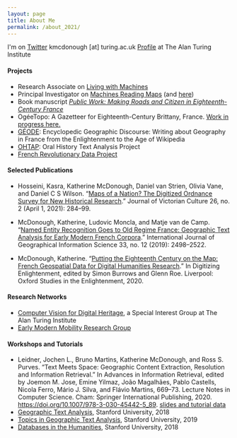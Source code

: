 ```yaml
---
layout: page
title: About Me
permalink: /about_2021/
---
```

I'm on [Twitter](https://twitter.com/khetiwe24)
kmcdonough [at] turing.ac.uk
[Profile](https://www.turing.ac.uk/people/researchers/katherine-mcdonough) at The Alan Turing Institute

#### Projects
- Research Associate on [Living with Machines](https://livingwithmachines.ac.uk/)
- Principal Investigator on [Machines Reading Maps](https://www.turing.ac.uk/research/research-projects/machines-reading-maps) (and [here](https://machines-reading-maps.github.io/))
- Book manuscript [*Public Work: Making Roads and Citizen in Eighteenth-Century France*](http://kmcdono.com/book)
- OgéeTopo: A Gazetteer for Eighteenth-Century Brittany, France. [Work in progress here.](https://github.com/kmcdono2/corvee_gaz)
- [GÉODE](https://geode-project.github.io/): Encyclopedic Geographic Discourse: Writing about Geography in France from the Enlightenment to the Age of Wikipedia
- [OHTAP](https://github.com/ohtap): Oral History Text Analysis Project
- [French Revolutionary Data Project](https://frda.stanford.edu/french-revolutionary-data-project)

#### Selected Publications
- Hosseini, Kasra, Katherine McDonough, Daniel van Strien, Olivia Vane, and Daniel C S Wilson. “[Maps of a Nation? The Digitized Ordnance Survey for New Historical Research](https://doi.org/10.1093/jvcult/vcab009).” Journal of Victorian Culture 26, no. 2 (April 1, 2021): 284–99.

- McDonough, Katherine, Ludovic Moncla, and Matje van de Camp. “[Named Entity Recognition Goes to Old Regime France: Geographic Text Analysis for Early Modern French Corpora](https://www.tandfonline.com/doi/abs/10.1080/13658816.2019.1620235).” International Journal of Geographical Information Science 33, no. 12 (2019): 2498–2522.

- McDonough, Katherine. “[Putting the Eighteenth Century on the Map: French Geospatial Data for Digital Humanities Research](https://www.liverpooluniversitypress.co.uk/books/id/52738/).” In Digitizing Enlightenment, edited by Simon Burrows and Glenn Roe. Liverpool: Oxford Studies in the Enlightenment, 2020.

#### Research Networks
- [Computer Vision for Digital Heritage](https://www.turing.ac.uk/research/interest-groups/computer-vision-digital-heritage), a Special Interest Group at The Alan Turing Institute
- [Early Modern Mobility Research Group](https://emmobility.github.io/emm_site/)


#### Workshops and Tutorials
- Leidner, Jochen L., Bruno Martins, Katherine McDonough, and Ross S. Purves. “Text Meets Space: Geographic Content Extraction, Resolution and Information Retrieval.” In Advances in Information Retrieval, edited by Joemon M. Jose, Emine Yilmaz, João Magalhães, Pablo Castells, Nicola Ferro, Mário J. Silva, and Flávio Martins, 669–73. Lecture Notes in Computer Science. Cham: Springer International Publishing, 2020. https://doi.org/10.1007/978-3-030-45442-5_89. [slides and tutorial data](https://github.com/kmcdono2/ecir_textspace)
- [Geographic Text Analysis](https://github.com/kmcdono2/gtaworkshop), Stanford University, 2018
- [Topics in Geographic Text Analysis](https://github.com/kmcdono2/mordecai_workshop), Stanford University, 2019
- [Databases in the Humanities](http://kmcdono.com/db4hum/), Stanford University, 2018
